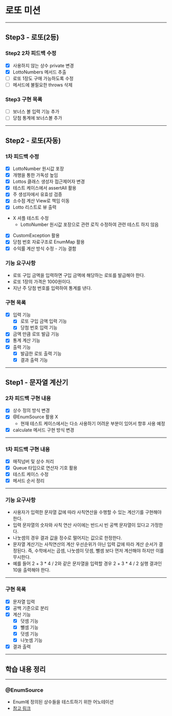 # 로또 미션

---
## Step3 - 로또(2등)
### Step2 2차 피드백 수정
- [X] 사용하지 않는 상수 private 변경
- [X] LottoNumbers 메서드 추출
- [ ] 로또 1장도 구매 가능하도록 수정
- [ ] 메서드에 불필요한 throws 삭제

### Step3 구현 목록
- [ ] 보너스 볼 입력 기능 추가
- [ ] 당첨 통계에 보너스볼 추가

---
## Step2 - 로또(자동)

### 1차 피드백 수정
- [X] LottoNumber 원시값 포장
- [X] 개행을 통한 가독성 높임
- [X] Lottos 클래스 생성자 접근제어자 변경
- [X] 테스트 케이스에서 assertAll 활용
- [X] 주 생성자에서 유효성 검증
- [X] 소수점 계산 View로 책임 이동
- [X] Lotto 리스트로 뷰 출력
- X 셔플 테스트 수정
  - LottoNumber 원시값 포장으로 관련 로직 수정하여 관련 테스트 하지 않음
- [X] CustomException 활용
- [X] 당첨 번호 자료구조로 EnumMap 활용
- [X] 수익률 계산 방식 수정 - 기능 결함

### 기능 요구사항
- 로또 구입 금액을 입력하면 구입 금액에 해당하는 로또를 발급해야 한다.
- 로또 1장의 가격은 1000원이다.
- 지난 주 당첨 번호를 입력하여 통계를 낸다.

### 구현 목록
- [X] 입력 기능 
  - [X] 로또 구입 금액 입력 기능
  - [X] 당첨 번호 입력 기능 
- [X] 금액 만큼 로또 발급 기능
- [X] 통계 계산 기능
- [X] 출력 기능
  - [X] 발급한 로또 출력 기능
  - [X] 결과 출력 기능

---
## Step1 - 문자열 계산기
### 2차 피드백 구현 내용
- [X] 상수 정의 방식 변경
- [X] @EnumSource 활용 X
  - 현재 테스트 케이스에서는 다소 사용하기 어려운 부분이 있어서 향후 사용 예정
- [X] calculate 메서드 구현 방식 변경

---
### 1차 피드백 구현 내용
- [X] 매직넘버 및 상수 처리
- [X] Queue 타입으로 연산자 기호 활용
- [X] 테스트 케이스 수정
- [X] 메서드 순서 정리

---
### 기능 요구사항
- 사용자가 입력한 문자열 값에 따라 사칙연산을 수행할 수 있는 계산기를 구현해야 한다.
- 입력 문자열의 숫자와 사칙 연산 사이에는 반드시 빈 공백 문자열이 있다고 가정한다.
- 나눗셈의 경우 결과 값을 정수로 떨어지는 값으로 한정한다.
- 문자열 계산기는 사칙연산의 계산 우선순위가 아닌 입력 값에 따라 계산 순서가 결정된다. 즉, 수학에서는 곱셈, 나눗셈이 덧셈, 뺄셈 보다 먼저 계산해야 하지만 이를 무시한다.
- 예를 들어 2 + 3 * 4 / 2와 같은 문자열을 입력할 경우 2 + 3 * 4 / 2 실행 결과인 10을 출력해야 한다.

---
### 구현 목록
- [X] 문자열 입력 
- [X] 공백 기준으로 분리
- [X] 계산 기능
  - [X] 덧셈 기능
  - [X] 뺄셈 기능
  - [X] 덧셈 기능
  - [X] 나눗셈 기능
- [X] 결과 출력

---

## 학습 내용 정리

---
### @EnumSource 
- Enum에 정의된 상수들을 테스트하기 위한 어노테이션
- [참고 링크](https://www.baeldung.com/parameterized-tests-junit-5#3-enum)
